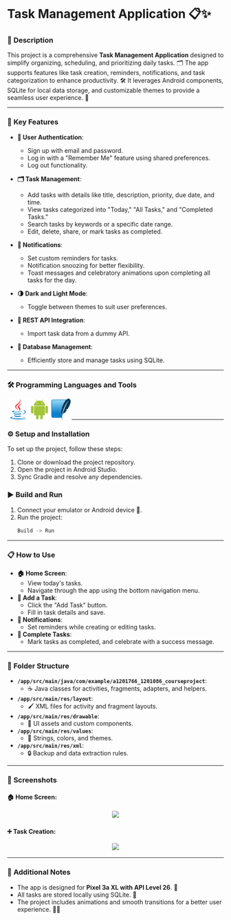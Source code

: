 # Task Management Application 📋✨

### 📄 **Description**
This project is a comprehensive **Task Management Application** designed to simplify organizing, scheduling, and prioritizing daily tasks. 🗂️ The app supports features like task creation, reminders, notifications, and task categorization to enhance productivity. 🛠️ It leverages Android components, SQLite for local data storage, and customizable themes to provide a seamless user experience. 🎨

---

### 🌟 **Key Features**
- **🔐 User Authentication**:
  -  Sign up with email and password.
  -  Log in with a "Remember Me" feature using shared preferences.
  -  Log out functionality.

- **🗂️ Task Management**:
  -  Add tasks with details like title, description, priority, due date, and time.
  -  View tasks categorized into "Today," "All Tasks," and "Completed Tasks."
  -  Search tasks by keywords or a specific date range.
  -  Edit, delete, share, or mark tasks as completed.

- **🔔 Notifications**:
  -  Set custom reminders for tasks.
  -  Notification snoozing for better flexibility.
  -  Toast messages and celebratory animations upon completing all tasks for the day.

- **🌗 Dark and Light Mode**:
  -  Toggle between themes to suit user preferences.

- **🔗 REST API Integration**:
  -  Import task data from a dummy API.

- **💾 Database Management**:
  -  Efficiently store and manage tasks using SQLite.

---

### 🛠️ **Programming Languages and Tools**

<img align="left" alt="Java" width="50px" src="https://raw.githubusercontent.com/devicons/devicon/master/icons/java/java-original.svg" />
<img align="left" alt="Android Studio" width="50px" src="https://raw.githubusercontent.com/devicons/devicon/master/icons/android/android-original.svg" />
<img align="left" alt="SQLite" width="50px" src="https://raw.githubusercontent.com/devicons/devicon/master/icons/sqlite/sqlite-original.svg" />
<br><br>

---

### ⚙️ **Setup and Installation**
To set up the project, follow these steps:
1.  Clone or download the project repository.
2.  Open the project in Android Studio.
3.  Sync Gradle and resolve any dependencies.

### ▶️ **Build and Run**
1. Connect your emulator or Android device 📱.
2. Run the project:
   ```bash
   Build -> Run
   ```

---

### 📋 **How to Use**
- **🏠 Home Screen**:
  - View today's tasks.
  - Navigate through the app using the bottom navigation menu.
- **📝 Add a Task**:
  - Click the "Add Task" button.
  - Fill in task details and save.
- **🔔 Notifications**:
  - Set reminders while creating or editing tasks.
- **🎉 Complete Tasks**:
  - Mark tasks as completed, and celebrate with a success message.

---

### 📂 **Folder Structure**
- **`/app/src/main/java/com/example/a1201766_1201086_courseproject`**:
  - ☕ Java classes for activities, fragments, adapters, and helpers.
- **`/app/src/main/res/layout`**:
  - 🖌️ XML files for activity and fragment layouts.
- **`/app/src/main/res/drawable`**:
  - 🎨 UI assets and custom components.
- **`/app/src/main/res/values`**:
  - 📝 Strings, colors, and themes.
- **`/app/src/main/res/xml`**:
  - 🔒 Backup and data extraction rules.

---

### 📸 **Screenshots**

#### 🏠 **Home Screen**:
<p align="center">
  <img src="https://via.placeholder.com/500x300.png" width="600">
</p>

#### ➕ **Task Creation**:
<p align="center">
  <img src="https://via.placeholder.com/500x300.png" width="600">
</p>

---

### 📝 **Additional Notes**
- The app is designed for **Pixel 3a XL with API Level 26**. 📱
- All tasks are stored locally using SQLite. 💾
- The project includes animations and smooth transitions for a better user experience. 🎨✨
